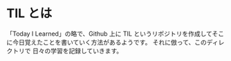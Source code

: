 # TIL とは

「Today I Learned」の略で、Github 上に TIL というリポジトリを作成してそこに今日覚えたことを書いていく方法があるようです。
それに倣って、このディレクトリで 日々の学習を記録していきます。
